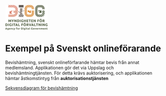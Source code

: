 ![Logo](../../docs/images/digg.png)

# Exempel på Svenskt onlineförarande

  Bevishämtning, svenskt onlineförfarande hämtar bevis från annat medlemsland. 
  Applikationen gör det via Uppslag och bevishämtningtjänsten. För detta krävs auktorisering, 
  och applikationen hämtar åstkomstintyg från **auktorisationstjänsten**

  [Sekvensdiagram för bevishämtning](../../docs/sequence.md#auktorisationsflöde-vid-bevishämtning)